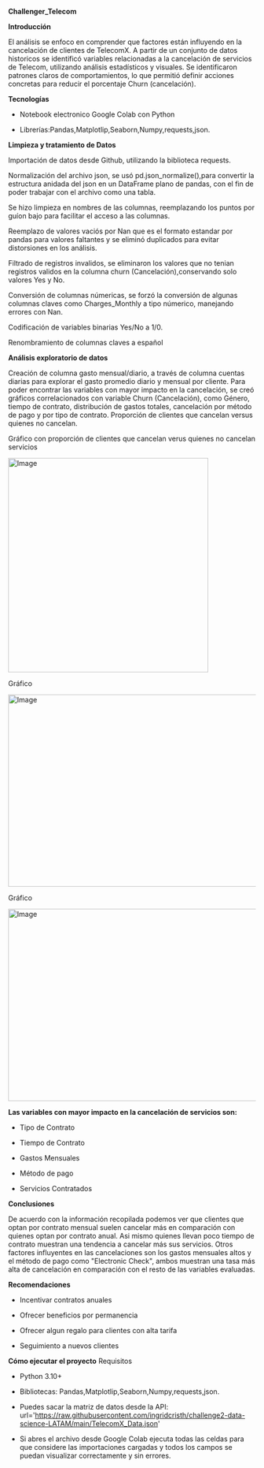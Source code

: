 **Challenger_Telecom**

**Introducción**

El análisis se enfoco en comprender que factores están influyendo en la cancelación de clientes de TelecomX.
A partir de un conjunto de datos historicos se identificó variables relacionadas a la cancelación de servicios de Telecom, utilizando análisis estadísticos y visuales. Se identificaron patrones claros de comportamientos, lo que permitió definir acciones concretas para reducir el porcentaje Churn (cancelación).

**Tecnologías**

- Notebook electronico Google Colab con Python

- Librerías:Pandas,Matplotlip,Seaborn,Numpy,requests,json.

**Limpieza y tratamiento de Datos**

Importación de datos desde Github, utilizando la biblioteca requests.

Normalización del archivo json, se usó pd.json_normalize(),para convertir la estructura anidada del json en un DataFrame plano de pandas, con el fin de poder trabajar con el archivo como una tabla.

Se hizo limpieza en nombres de las columnas, reemplazando los puntos por guíon bajo para facilitar el acceso a las columnas.

Reemplazo de valores vaciós por Nan que es el formato estandar por pandas para valores faltantes y se eliminó duplicados para evitar distorsiones en los análisis.

Filtrado de registros invalidos, se eliminaron los valores que no tenian registros validos en la columna churn (Cancelación),conservando solo valores Yes y No.

Conversión de columnas númericas, se forzó la conversión de algunas columnas claves como Charges_Monthly a tipo númerico, manejando errores con Nan.

Codificación de variables binarias Yes/No a 1/0.

Renombramiento de columnas claves a español

**Análisis exploratorio de datos**

Creación de columna gasto mensual/diario, a través de columna cuentas diarias para explorar el gasto promedio diario y mensual por cliente.
Para poder encontrar las variables con mayor impacto en la cancelación, se creó gráficos correlacionados con variable Churn (Cancelación), como Género, tiempo de contrato, distribución de gastos totales,  cancelación por método de pago y por tipo de contrato. Proporción de clientes que cancelan versus quienes no cancelan.

Gráfico con proporción de clientes que cancelan verus quienes no cancelan servicios

<img width="407" height="435" alt="Image" src="https://github.com/user-attachments/assets/7fc0fd27-eea9-4779-b94c-7af508d57bcd" />

Gráfico 

<img width="590" height="390" alt="Image" src="https://github.com/user-attachments/assets/bf343f70-882f-4d99-843c-04f94668c576" />

Gráfico

<img width="785" height="390" alt="Image" src="https://github.com/user-attachments/assets/1003e1c0-54b5-41dc-ba39-65ac0ece9dae" />

**Las variables con mayor impacto en la cancelación de servicios son:**

- Tipo de Contrato

- Tiempo de Contrato

- Gastos Mensuales

- Método de pago

- Servicios Contratados

**Conclusiones**

De acuerdo con la información recopilada podemos ver que clientes que optan por contrato mensual suelen cancelar más en comparación con quienes optan por contrato anual. Asi mismo quienes llevan poco tiempo de contrato muestran una tendencia a cancelar más sus servicios.
Otros factores influyentes en las cancelaciones son los gastos mensuales altos y el método de pago como "Electronic Check", ambos muestran una tasa más alta de cancelación en comparación con el resto de las variables evaluadas.

**Recomendaciones**

- Incentivar contratos anuales

- Ofrecer beneficios por permanencia

- Ofrecer algun regalo para clientes con alta tarifa

- Seguimiento a nuevos clientes

**Cómo ejecutar el proyecto**
Requisitos

- Python 3.10+
  
- Bibliotecas: Pandas,Matplotlip,Seaborn,Numpy,requests,json.

- Puedes sacar la matriz de datos desde la API: url='https://raw.githubusercontent.com/ingridcristh/challenge2-data-science-LATAM/main/TelecomX_Data.json'

- Si abres el archivo desde Google Colab ejecuta todas las celdas para que considere las importaciones cargadas y todos los campos se puedan visualizar correctamente y sin errores.


